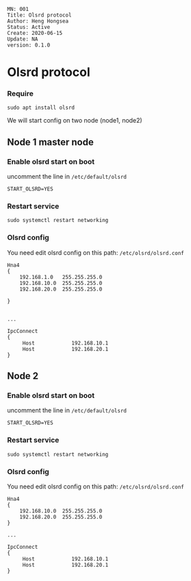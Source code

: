 ```
MN: 001
Title: Olsrd protocol
Author: Heng Hongsea
Status: Active
Create: 2020-06-15
Update: NA
version: 0.1.0
```

# Olsrd protocol

### Require

```
sudo apt install olsrd
```

We will start config on two node (node1, node2)


## Node 1 master node

### Enable olsrd start on boot

uncomment the line in `/etc/default/olsrd`

```console
START_OLSRD=YES
```

### Restart service

```console
sudo systemctl restart networking
```

### Olsrd config

You need edit olsrd config on this path:  `/etc/olsrd/olsrd.conf`

```console
Hna4
{
    192.168.1.0   255.255.255.0
    192.168.10.0  255.255.255.0
    192.168.20.0  255.255.255.0

}


...

IpcConnect
{
     Host            192.168.10.1
     Host            192.168.20.1 
}
```
## Node 2

### Enable olsrd start on boot

uncomment the line in `/etc/default/olsrd`

```console
START_OLSRD=YES
```

### Restart service

```console
sudo systemctl restart networking
```

### Olsrd config

You need edit olsrd config on this path:  `/etc/olsrd/olsrd.conf`

```console
Hna4
{
    192.168.10.0  255.255.255.0
    192.168.20.0  255.255.255.0
}

...

IpcConnect
{
     Host            192.168.10.1
     Host            192.168.20.1   
}

```
